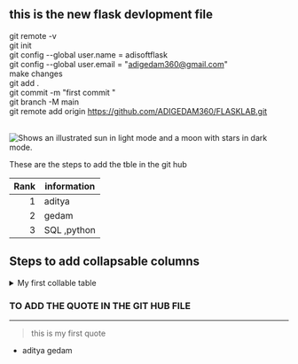 ## this is the new flask devlopment file 
git remote -v </br>
git init </br>
git config --global user.name  = adisoftflask</br>
git config --global user.email = "adigedam360@gmail.com"</br>
make changes </br>
git add .</br>
git commit -m "first commit "</br>
git branch -M main</br>
git remote add origin https://github.com/ADIGEDAM360/FLASKLAB.git</br>

</br>
<picture>
  <source media="(prefers-color-scheme: dark)" srcset="https://user-images.githubusercontent.com/25423296/163456776-7f95b81a-f1ed-45f7-b7ab-8fa810d529fa.png">
  <source media="(prefers-color-scheme: light)" srcset="https://user-images.githubusercontent.com/25423296/163456779-a8556205-d0a5-45e2-ac17-42d089e3c3f8.png">
  <img alt="Shows an illustrated sun in light mode and a moon with stars in dark mode." src="https://user-images.githubusercontent.com/25423296/163456779-a8556205-d0a5-45e2-ac17-42d089e3c3f8.png">
</picture>


These are the steps to add the tble in the git hub 

| Rank |information |
|-----:|-----------|
|     1|aditya     |
|     2|gedam      |
|     3| SQL ,python       |

## Steps to add  collapsable columns 
<details>
<summary>My first collable table </summary>

| Rank | Information |
|-----:|-----------|
|     1|aditya     |
|     2|gedam      |
|     3| SQL ,python       |

</details>


### TO ADD THE QUOTE IN THE GIT HUB FILE 
---
> this is my first quote 
- aditya gedam 